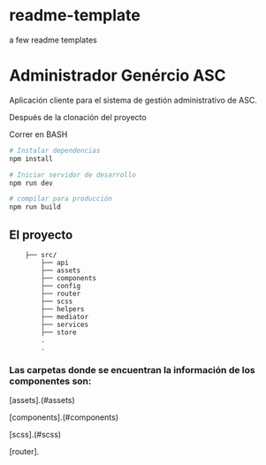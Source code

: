 # readme-template
a few readme templates

# Administrador Genércio ASC

Aplicación cliente para el sistema de gestión administrativo de ASC.

Después de la clonación del proyecto

Correr en BASH

``` bash
# Instalar dependencias
npm install

# Iniciar servidor de desarrollo
npm run dev

# compilar para producción
npm run build
```
## El proyecto

```
    ├── src/
        ├── api
        ├── assets
        ├── components
        ├── config
        ├── router
        ├── scss
        ├── helpers
        ├── mediator
        ├── services
        ├── store
        .
        .
```

### Las carpetas donde se encuentran la información de los componentes son:

[assets].(#assets)

[components].(#components)

[scss].(#scss)

[router].



